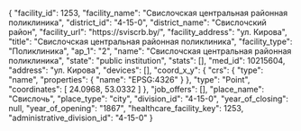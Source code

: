 {
    "facility_id": 1253,
    "facility_name": "Свислочская центральная районная поликлиника",
    "district_id": "4-15-0",
    "district_name": "Свислочский район",
    "facility_url": "https:\/\/sviscrb.by\/",
    "facility_address": "ул. Кирова",
    "title": "Свислочская центральная районная поликлиника",
    "facility_type": "Поликлиника",
    "ap_1": "2",
    "name": "Свислочская центральная районная поликлиника",
    "state": "public institution",
    "stats": [],
    "med_id": 10215604,
    "address": "ул. Кирова",
    "devices": [],
    "coord_x_y": {
        "crs": {
            "type": "name",
            "properties": {
                "name": "EPSG:4326"
            }
        },
        "type": "Point",
        "coordinates": [
            24.0968,
            53.0332
        ]
    },
    "job_offers": [],
    "place_name": "Свислочь",
    "place_type": "city",
    "division_id": "4-15-0",
    "year_of_closing": null,
    "year_of_opening": "1867",
    "healthcare_facility_key": 1253,
    "administrative_division_id": "4-15-0"
}
